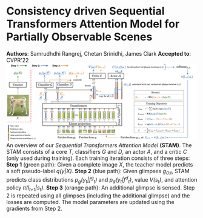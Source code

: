 # Consistency driven Sequential Transformers Attention Model for Partially Observable Scenes
**Authors**: Samrudhdhi Rangrej, Chetan Srinidhi, James Clark
**Accepted to**: CVPR'22
![architecture](./figures/architecture.png)
An overview of our *Sequential Transformers Attention Model* **(STAM)**. The STAM consists of a core *T*, classifiers *G* and *D*, an actor *A*, and a critic *C* (only used during training). Each training iteration consists of three steps: **Step 1** (green path): Given a complete image *X*, the teacher model predicts a soft pseudo-label *q(y|X)*. **Step 2** (blue path): Given glimpses *g<sub>0:t</sub>*, STAM predicts class distributions *p<sub>g</sub>(y<sub>t</sub>|f<sup>g</sup><sub>t</sub>)* and *p<sub>d</sub>(y<sub>t</sub>|f<sup>d</sup><sub>t</sub>)*, value *V(s<sub>t</sub>)*, and attention policy *&pi;(l<sub>t+1</sub>|s<sub>t</sub>)*. **Step 3** (orange path): An additional glimpse is sensed. Step 2 is repeated using all glimpses (including the additional glimpse) and the losses are computed. The model parameters are updated using the gradients from Step 2.

